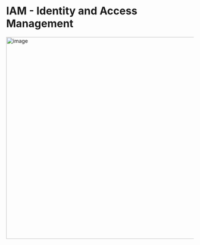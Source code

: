 
# IAM - Identity and Access Management

<img width="1177" height="542" alt="image" src="https://github.com/user-attachments/assets/a40d07d6-1caf-4c05-a52c-80c92ec72256" />
